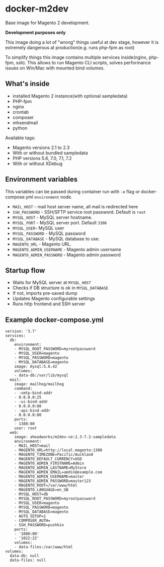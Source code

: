 # docker-m2dev

Base image for Magento 2 development. 

**Development purposes only**

This image doing a lot of "wrong" things useful at dev stage, however it is extremely dangerous at production(e.g. runs php-fpm as root)

To simplify things this image contains multiple services inside(nginx, php-fpm, ssh). This allows to run Magento CLI scripts, solves performance issues on Win/Mac with mounted bind volumes.


## What's inside

* installed Magento 2 instance(with optional sampledata)
* PHP-fpm
* nginx
* crontab
* composer
* mhsendmail
* python

Available tags:

* Magento versions 2.1 to 2.3
* With or without bundled sampledata
* PHP versions 5.6, 7.0, 7.1, 7.2 
* With or without XDebug

## Environment variables
This variables can be passed during container run with `-e` flag or docker-compose.yml `environment` node.

* `MAIL_HOST` - mail host server name, all mail is redirected here
* `SSH_PASSWORD` - SSH/SFTP service root password. Default is `root`
* `MYSQL_HOST` - MySQL server hostname. 
* `MYSQL_PORT` - MySQL server port. Default `3306`
* `MYSQL_USER`- MySQL user
* `MYSQL_PASSWORD` - MySQL password
* `MYSQL_DATABASE` - MySQL database to use.
* `MAGENTO_URL` - Magento URL. 
* `MAGENTO_ADMIN_USERNAME` - Magento admin username
* `MAGENTO_ADMIN_PASSWORD` - Magento admin password

## Startup flow
* Waits for MySQL server at `MYSQL_HOST`
* Checks if DB structure is ok in `MYSQL_DATABASE`
* If not, imports pre-saved dump 
* Updates Magento configurable settings
* Runs http frontend and SSH server

## Example docker-compose.yml

```
version: '3.7'
services:
  db:
    environment:
    - MYSQL_ROOT_PASSWORD=myrootpassword
    - MYSQL_USER=magento
    - MYSQL_PASSWORD=magento
    - MYSQL_DATABASE=magento
    image: mysql:5.6.42
    volumes:
    - data-db:/var/lib/mysql
  mail:
    image: mailhog/mailhog
    command:
    - -smtp-bind-addr
    - 0.0.0.0:25
    - -ui-bind-addr
    - 0.0.0.0:80
    - -api-bind-addr
    - 0.0.0.0:80
    ports:
    - 1388:80
    user: root
  web:
    image: aheadworks/m2dev-ce:2.3-7.2-sampledata
    environment:
    - MAIL_HOST=mail
    - MAGENTO_URL=http://local.magento:1380
    - MAGENTO_TIMEZONE=Pacific/Auckland
    - MAGENTO_DEFAULT_CURRENCY=USD
    - MAGENTO_ADMIN_FIRSTNAME=Admin
    - MAGENTO_ADMIN_LASTNAME=MyStore
    - MAGENTO_ADMIN_EMAIL=amdin@example.com
    - MAGENTO_ADMIN_USERNAME=master
    - MAGENTO_ADMIN_PASSWORD=master123
    - MAGENTO_ROOT=/var/www/html
    - MAGENTO_LANGUAGE=en_GB
    - MYSQL_HOST=db
    - MYSQL_ROOT_PASSWORD=myrootpassword
    - MYSQL_USER=magento
    - MYSQL_PASSWORD=magento
    - MYSQL_DATABASE=magento
    - AUTO_SETUP=1
    - COMPOSER_AUTH=
    - SSH_PASSWORD=pushkin
    ports:
    - '1080:80'
    - '1022:22'
    volumes:
    - data-files:/var/www/html
volumes:
  data-db: null
  data-files: null
```